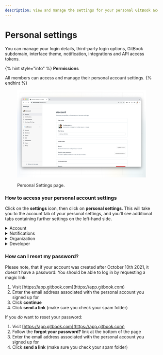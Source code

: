 ```yaml
---
description: View and manage the settings for your personal GitBook account.
---
```


# Personal settings

You can manage your login details, third-party login options, GitBook subdomain, interface theme, notification, integrations and API access tokens.

{% hint style="info" %}
**Permissions**

All members can access and manage their personal account settings.
{% endhint %}

<figure><img src="../.gitbook/assets/personal-settings.png" alt=""><figcaption><p>Personal Settings page.</p></figcaption></figure>

### How to access your personal account settings

Click on the **settings** icon, then click on **personal settings**. This will take you to the account tab of your personal settings, and you'll see additional tabs containing further settings on the left-hand side.

<details>

<summary>Account</summary>

**Your profile**

You can update your profile picture and your full name.

**Login details**

You can update the email address and password used to log into your GitBook account. **Note:** if you created your account on or after October 9th 2021, your account does not have a password and you'll instead use a magic link to sign in.

**Third-party login**

You can also use your Google and/or GitHub credentials to log into GitBook.

**Publishing**

Each published GitBook space that lives within your personal library will have a domain in two parts:

1. `[something].gitbook.io` (this is the GitBook subdomain)
2. `/[spaceURL]` (this is set within the settings for the space itself)

You can update the GitBook subdomain here, as well as the default content, which is the space that visitors will see if they navigate to your GitBook subdomain directly.

**Preferences**

You can choose your preferred interface theme — dark, light, or matching your system preference. **Note:** this setting only affects your experience when logged into the GitBook app, and will not affect your published content in any way

**Troubleshooting**

Optionally, you can enable the recording of advanced logs. These advanced logs help our team to more effectively troubleshoot issues.

**Account actions**

From this section you can sign out, or delete your account. **Note: there is no turning back if you delete your account!** All associated data will be deleted as well.

</details>

<details>

<summary>Notifications</summary>

GitBook can provide you with two types of [notifications](../collaboration/notifications.md) — email notifications, and in-app notifications. From this settings screen you can decide which kinds of notifications you would like to receive when different events happen.

</details>

<details>

<summary>Organization</summary>

Your personal account could be a member of any number of organizations, and this tab can be considered a shortcut to the [organization settings page](organization-management.md) for each organization. You can also create a new organization from this page.

</details>

<details>

<summary>Developer</summary>

On this page you can manage and create access tokens for the [GitBook API](https://developer.gitbook.com/).

</details>

### **How can I reset my password?**

Please note, that if your account was created after October 10th 2021, it doesn't have a password. You should be able to log in by requesting a magic link:

1. Visit [https://app.gitbook.com](https://app.gitbook.com)
2. Enter the email address associated with the personal account you signed up for
3. Click **continue**
4. Click **send a link** (make sure you check your spam folder)

If you _do_ want to reset your password:

1. Visit [https://app.gitbook.com](https://app.gitbook.com)
2. Follow the **forgot your password?** link at the bottom of the page
3. Enter the email address associated with the personal account you signed up for
4. Click **send a link** (make sure you check your spam folder)
